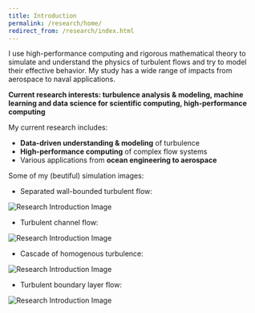 ```yaml
---
title: Introduction
permalink: /research/home/
redirect_from: /research/index.html
---
```


I use high-performance computing and rigorous mathematical theory to simulate and understand the physics of turbulent flows and try to model their effective behavior. My study has a wide range of impacts from aerospace to naval applications.

**Current research interests: turbulence analysis & modeling, machine learning and data science for scientific computing, high-performance computing**

My current research includes:
- **Data-driven understanding & modeling** of turbulence
- **High-performance computing** of complex flow systems
- Various applications from **ocean engineering to aerospace**

Some of my (beutiful) simulation images:

- Separated wall-bounded turbulent flow:

![Research Introduction Image](../../img/intro_1.png)

- Turbulent channel flow:

![Research Introduction Image](../../img/intro_2.png)

- Cascade of homogenous turbulence:

![Research Introduction Image](../../img/intro_3.png)

- Turbulent boundary layer flow:

![Research Introduction Image](../../img/intro_4.png)

